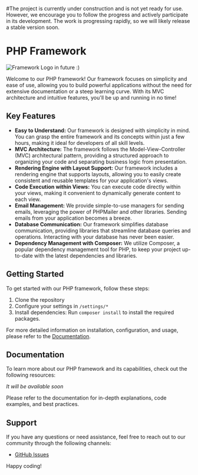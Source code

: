 #The project is currently under construction and is not yet ready for use. However, we encourage you to follow the progress and actively participate in its development. The work is progressing rapidly, so we will likely release a stable version soon.

# PHP Framework

![Framework Logo in future :)](logo.png)

Welcome to our PHP framework! Our framework focuses on simplicity and ease of use, allowing you to build powerful applications without the need for extensive documentation or a steep learning curve. With its MVC architecture and intuitive features, you'll be up and running in no time!

## Key Features

- **Easy to Understand:** Our framework is designed with simplicity in mind. You can grasp the entire framework and its concepts within just a few hours, making it ideal for developers of all skill levels.
- **MVC Architecture:** The framework follows the Model-View-Controller (MVC) architectural pattern, providing a structured approach to organizing your code and separating business logic from presentation.
- **Rendering Engine with Layout Support:** Our framework includes a rendering engine that supports layouts, allowing you to easily create consistent and reusable templates for your application's views.
- **Code Execution within Views:** You can execute code directly within your views, making it convenient to dynamically generate content to each view.
- **Email Management:** We provide simple-to-use managers for sending emails, leveraging the power of PHPMailer and other libraries. Sending emails from your application becomes a breeze.
- **Database Communication:** Our framework simplifies database communication, providing libraries that streamline database queries and operations. Interacting with your database has never been easier.
- **Dependency Management with Composer:** We utilize Composer, a popular dependency management tool for PHP, to keep your project up-to-date with the latest dependencies and libraries.

## Getting Started

To get started with our PHP framework, follow these steps:

1. Clone the repository
2. Configure your settings in `/settings/*`
3. Install dependencies: Run `composer install` to install the required packages.

For more detailed information on installation, configuration, and usage, please refer to the [Documentation](https://github.com/aircacti/igis).

## Documentation

To learn more about our PHP framework and its capabilities, check out the following resources:

_It will be available soon_

Please refer to the documentation for in-depth explanations, code examples, and best practices.

## Support

If you have any questions or need assistance, feel free to reach out to our community through the following channels:

- [GitHub Issues](https://github.com/aircacti/igis/issues)

Happy coding!
